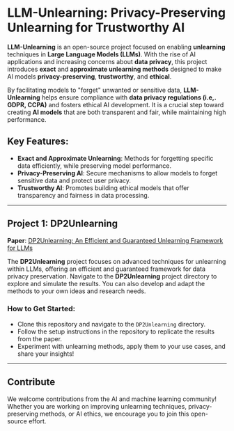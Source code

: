 # LLM-Unlearning: Privacy-Preserving Unlearning for Trustworthy AI

**LLM-Unlearning** is an open-source project focused on enabling **unlearning** techniques in **Large Language Models (LLMs)**. With the rise of AI applications and increasing concerns about **data privacy**, this project introduces **exact** and **approximate unlearning methods** designed to make AI models **privacy-preserving**, **trustworthy**, and **ethical**. 

By facilitating models to "forget" unwanted or sensitive data, **LLM-Unlearning** helps ensure compliance with **data privacy regulations (i.e,. GDPR, CCPA)** and fosters ethical AI development. It is a crucial step toward creating **AI models** that are both transparent and fair, while maintaining high performance.

## Key Features:
- **Exact and Approximate Unlearning**: Methods for forgetting specific data efficiently, while preserving model performance.
- **Privacy-Preserving AI**: Secure mechanisms to allow models to forget sensitive data and protect user privacy.
- **Trustworthy AI**: Promotes building ethical models that offer transparency and fairness in data processing.

---

## Project 1: DP2Unlearning

**Paper**: [DP2Unlearning: An Efficient and Guaranteed Unlearning Framework for LLMs](https://papers.ssrn.com/sol3/papers.cfm?abstract_id=5217160)

The **DP2Unlearning** project focuses on advanced techniques for unlearning within LLMs, offering an efficient and guaranteed framework for data privacy preservation. Navigate to the **DP2Unlearning** project directory to explore and simulate the results. You can also develop and adapt the methods to your own ideas and research needs.

### How to Get Started:
- Clone this repository and navigate to the `DP2Unlearning` directory.
- Follow the setup instructions in the repository to replicate the results from the paper.
- Experiment with unlearning methods, apply them to your use cases, and share your insights!

---

## Contribute

We welcome contributions from the AI and machine learning community! Whether you are working on improving unlearning techniques, privacy-preserving methods, or AI ethics, we encourage you to join this open-source effort. 
